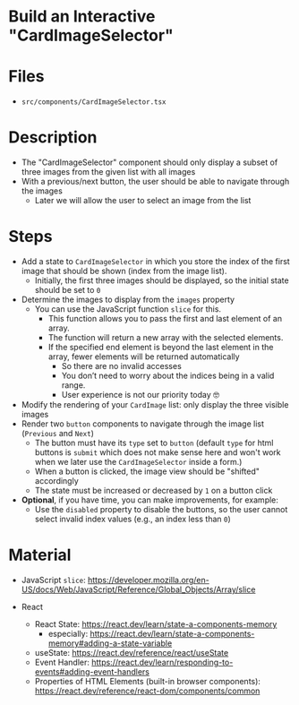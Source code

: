 # Build an Interactive "CardImageSelector"

# Files

* `src/components/CardImageSelector.tsx` 

# Description

* The "CardImageSelector" component should only display a subset of three images from the given list with all images
* With a previous/next button, the user should be able to navigate through the images
  * Later we will allow the user to select an image from the list

# Steps

* Add a state to `CardImageSelector` in which you store the index of the first image that should be shown (index from the image list).
    * Initially, the first three images should be displayed, so the initial state should be set to `0`
* Determine the images to display from the `images` property
  * You can use the JavaScript function `slice` for this.
    * This function allows you to pass the first and last element of an array.
    * The function will return a new array with the selected elements.
    * If the specified end element is beyond the last element in the array, fewer elements will be returned automatically
      * So there are no invalid accesses
      * You don’t need to worry about the indices being in a valid range.
      * User experience is not our priority today 🤓
* Modify the rendering of your `CardImage` list: only display the three visible images
* Render two `button` components to navigate through the image list (`Previous` and `Next`)
  * The button must have its `type` set to `button` (default `type` for html buttons is `submit` which does not make sense here and won't work when we later use the `CardImageSelector` inside a form.)  
  * When a button is clicked, the image view should be "shifted" accordingly
  * The state must be increased or decreased by `1` on a button click
* **Optional**, if you have time, you can make improvements, for example:
  * Use the `disabled` property to disable the buttons, so the user cannot select invalid index values (e.g., an index less than `0`)

# Material

* JavaScript `slice`: https://developer.mozilla.org/en-US/docs/Web/JavaScript/Reference/Global_Objects/Array/slice

* React
  * React State: https://react.dev/learn/state-a-components-memory
      * especially: https://react.dev/learn/state-a-components-memory#adding-a-state-variable
  * useState: https://react.dev/reference/react/useState
  * Event Handler: https://react.dev/learn/responding-to-events#adding-event-handlers
  * Properties of HTML Elements (built-in browser components): https://react.dev/reference/react-dom/components/common
